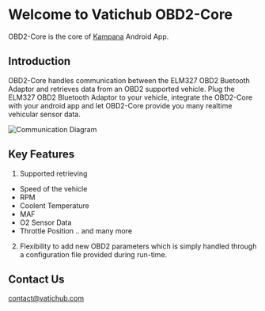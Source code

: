 # Welcome to Vatichub OBD2-Core

OBD2-Core is the core of [Kampana](https://play.google.com/store/apps/details?id=com.fyp.kampana&hl=en) Android App.

## Introduction

OBD2-Core handles communication between the ELM327 OBD2 Buetooth Adaptor and retrieves data from an OBD2 supported vehicle. Plug the ELM327 OBD2 Bluetooth Adaptor to your vehicle, integrate the OBD2-Core with your android app and let OBD2-Core provide you many realtime vehicular sensor data.

![Communication Diagram](https://docs.google.com/drawings/d/1oz0yKJFKG8y_SpQAMuDETk4OGJ6fPjAGFX6pWN9PJY8/pub?w=1254&h=526 "Communication Diagram")


## Key Features

1. Supported retrieving
  * Speed of the vehicle
  * RPM
  * Coolent Temperature
  * MAF
  * O2 Sensor Data
  * Throttle Position .. and many more
  
2. Flexibility to add new OBD2 parameters which is simply handled through a configuration file provided during run-time.

## Contact Us

contact@vatichub.com
